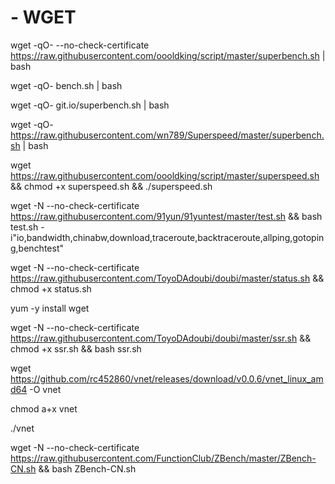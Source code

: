 # - WGET
wget -qO- --no-check-certificate https://raw.githubusercontent.com/oooldking/script/master/superbench.sh | bash

wget -qO- bench.sh | bash

wget -qO- git.io/superbench.sh | bash

wget -qO- https://raw.githubusercontent.com/wn789/Superspeed/master/superbench.sh | bash

wget https://raw.githubusercontent.com/oooldking/script/master/superspeed.sh && chmod +x superspeed.sh && ./superspeed.sh

wget -N --no-check-certificate https://raw.githubusercontent.com/91yun/91yuntest/master/test.sh && bash test.sh -i"io,bandwidth,chinabw,download,traceroute,backtraceroute,allping,gotoping,benchtest"

wget -N --no-check-certificate https://raw.githubusercontent.com/ToyoDAdoubi/doubi/master/status.sh && chmod +x status.sh

yum -y install wget

wget -N --no-check-certificate https://raw.githubusercontent.com/ToyoDAdoubi/doubi/master/ssr.sh && chmod +x ssr.sh && bash ssr.sh

wget https://github.com/rc452860/vnet/releases/download/v0.0.6/vnet_linux_amd64 -O vnet

chmod a+x vnet

./vnet

wget -N --no-check-certificate https://raw.githubusercontent.com/FunctionClub/ZBench/master/ZBench-CN.sh && bash ZBench-CN.sh
